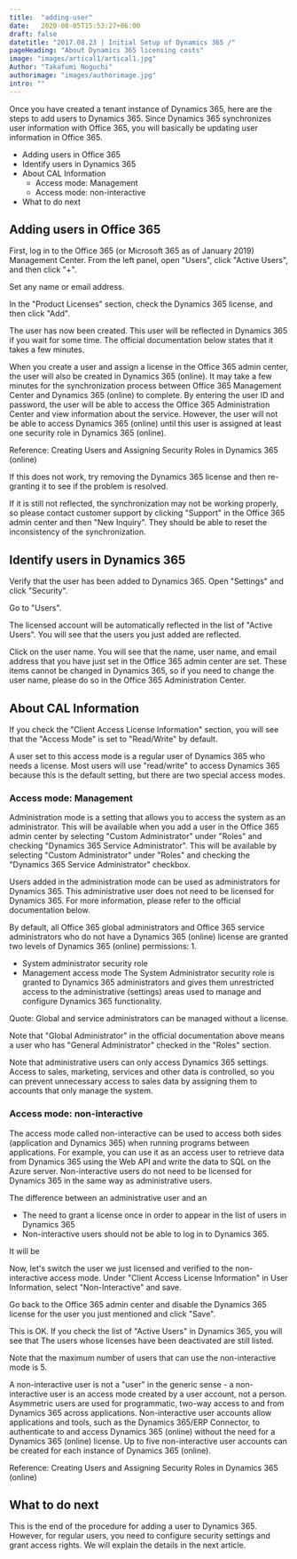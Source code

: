```yaml
---
title:  "adding-user"
date:   2020-08-05T15:53:27+06:00
draft: false
datetitle: "2017.08.23 | Initial Setup of Dynamics 365 /"
pageHeading: "About Dynamics 365 licensing costs"
image: "images/artical1/artical1.jpg"
Author: "Takafumi Noguchi"
authorimage: "images/authorimage.jpg"
intro: ""
---
```

<!-- Intro  -->
Once you have created a tenant instance of Dynamics 365, here are the steps to add users to Dynamics 365.
Since Dynamics 365 synchronizes user information with Office 365, you will basically be updating user information in Office 365.

<!-- Table Of Content -->

* Adding users in Office 365
* Identify users in Dynamics 365
* About CAL Information
  * Access mode: Management
  * Access mode: non-interactive
* What to do next

## Adding users in Office 365
First, log in to the Office 365 (or Microsoft 365 as of January 2019) Management Center.
From the left panel, open "Users", click "Active Users", and then click "+".

<!-- Image= adduser-01.png -->

Set any name or email address.
<!-- Image= adduser-02.png -->

In the "Product Licenses" section, check the Dynamics 365 license, and then click "Add".
<!-- Image= adduser-03.png -->
The user has now been created. This user will be reflected in Dynamics 365 if you wait for some time.
The official documentation below states that it takes a few minutes.

<!-- QuteBox -->
When you create a user and assign a license in the Office 365 admin center, the user will also be created in Dynamics 365 (online). It may take a few minutes for the synchronization process between Office 365 Management Center and Dynamics 365 (online) to complete.
By entering the user ID and password, the user will be able to access the Office 365 Administration Center and view information about the service. However, the user will not be able to access Dynamics 365 (online) until this user is assigned at least one security role in Dynamics 365 (online).

Reference: Creating Users and Assigning Security Roles in Dynamics 365 (online)

If this does not work, try removing the Dynamics 365 license and then re-granting it to see if the problem is resolved.

If it is still not reflected, the synchronization may not be working properly, so please contact customer support by clicking "Support" in the Office 365 admin center and then "New Inquiry". They should be able to reset the inconsistency of the synchronization.
<!-- Image= adduser-04.png -->


## Identify users in Dynamics 365
Verify that the user has been added to Dynamics 365. Open "Settings" and click "Security".
<!-- Image= Settings-1.png -->

Go to "Users".
<!-- Image= Users.png -->

The licensed account will be automatically reflected in the list of "Active Users".
You will see that the users you just added are reflected.
<!-- Image= adduser-05.png -->

Click on the user name. You will see that the name, user name, and email address that you have just set in the Office 365 admin center are set. These items cannot be changed in Dynamics 365, so if you need to change the user name, please do so in the Office 365 Administration Center.
<!-- Image= adduser-06.png -->

## About CAL Information
If you check the "Client Access License Information" section, you will see that the "Access Mode" is set to "Read/Write" by default.
<!-- Image= adduser-07.png -->

A user set to this access mode is a regular user of Dynamics 365 who needs a license. Most users will use "read/write" to access Dynamics 365 because this is the default setting, but there are two special access modes.

### Access mode: Management
Administration mode is a setting that allows you to access the system as an administrator.
This will be available when you add a user in the Office 365 admin center by selecting "Custom Administrator" under "Roles" and checking "Dynamics 365 Service Administrator".
This will be available by selecting "Custom Administrator" under "Roles" and checking the "Dynamics 365 Service Administrator" checkbox.
<!-- Image= adduser-08.png -->

Users added in the administration mode can be used as administrators for Dynamics 365.
This administrative user does not need to be licensed for Dynamics 365.
For more information, please refer to the official documentation below.

<!-- QuteBox -->
By default, all Office 365 global administrators and Office 365 service administrators who do not have a Dynamics 365 (online) license are granted two levels of Dynamics 365 (online) permissions: 1.
* System administrator security role
* Management access mode
The System Administrator security role is granted to Dynamics 365 administrators and gives them unrestricted access to the administrative (settings) areas used to manage and configure Dynamics 365 functionality.

Quote: Global and service administrators can be managed without a license.

Note that "Global Administrator" in the official documentation above means a user who has "General Administrator" checked in the "Roles" section.

<!-- Image= adduser-09.png -->

Note that administrative users can only access Dynamics 365 settings. Access to sales, marketing, services and other data is controlled, so you can prevent unnecessary access to sales data by assigning them to accounts that only manage the system.


### Access mode: non-interactive
The access mode called non-interactive can be used to access both sides (application and Dynamics 365) when running programs between applications. For example, you can use it as an access user to retrieve data from Dynamics 365 using the Web API and write the data to SQL on the Azure server. Non-interactive users do not need to be licensed for Dynamics 365 in the same way as administrative users.

The difference between an administrative user and an
* The need to grant a license once in order to appear in the list of users in Dynamics 365
* Non-interactive users should not be able to log in to Dynamics 365.

It will be

Now, let's switch the user we just licensed and verified to the non-interactive access mode.
Under "Client Access License Information" in User Information, select "Non-Interactive" and save.

<!-- Image= adduser-10.png -->

Go back to the Office 365 admin center and disable the Dynamics 365 license for the user you just mentioned and click "Save".
<!-- Image= adduser-11.png -->

This is OK. If you check the list of "Active Users" in Dynamics 365, you will see that
The users whose licenses have been deactivated are still listed.

<!-- Image= adduser-12.png -->

Note that the maximum number of users that can use the non-interactive mode is 5.

<!-- quate Box -->
A non-interactive user is not a "user" in the generic sense - a non-interactive user is an access mode created by a user account, not a person. Asymmetric users are used for programmatic, two-way access to and from Dynamics 365 across applications. Non-interactive user accounts allow applications and tools, such as the Dynamics 365/ERP Connector, to authenticate to and access Dynamics 365 (online) without the need for a Dynamics 365 (online) license. Up to five non-interactive user accounts can be created for each instance of Dynamics 365 (online).

Reference: Creating Users and Assigning Security Roles in Dynamics 365 (online)

## What to do next
This is the end of the procedure for adding a user to Dynamics 365. However, for regular users, you need to configure security settings and grant access rights. We will explain the details in the next article.